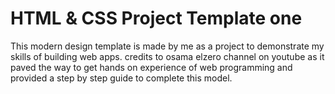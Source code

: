 # HTML & CSS Project Template one
This modern design template is made by me as a project to demonstrate my skills of building web apps.
credits to osama elzero channel on youtube as it paved the way to get hands on experience of web programming and provided a step by step guide to complete this model. 